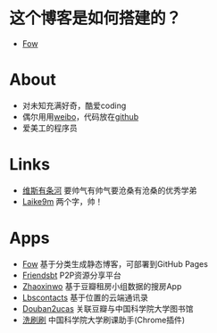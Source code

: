 这个博客是如何搭建的？
===

- [Fow](https://github.com/zhangxiaoyang/fow)

About
=====

- 对未知充满好奇，酷爱coding
- 偶尔用用[weibo](http://weibo.com/u/1704839092/)，代码放在[github](https://github.com/zhangxiaoyang/)
- 爱美工的程序员

Links
=====

- [维斯有条河](http://vince67.github.io/)
要帅气有帅气要沧桑有沧桑的优秀学弟
- [Laike9m](http://laike9m.com/)
两个字，帅！

Apps
====

- [Fow](https://github.com/zhangxiaoyang/fow)
基于分类生成静态博客，可部署到GitHub Pages
- [Friendsbt](http://friendsbt.com/)
P2P资源分享平台
- [Zhaoxinwo](http://zhaoxinwo.com/)
基于豆瓣租房小组数据的搜房App
- [Lbscontacts](http://lbscontacts.sinaapp.com/)
基于位置的云端通讯录
- [Douban2ucas](http://douban2ucas.sinaapp.com/)
关联豆瓣与中国科学院大学图书馆
- [洗刷刷](https://chrome.google.com/webstore/detail/%E6%B4%97%E5%88%B7%E5%88%B7/fagehamoecjopoonolnaahffmafnadao)
中国科学院大学刷课助手(Chrome插件)

<div class="ds-thread"></div>
